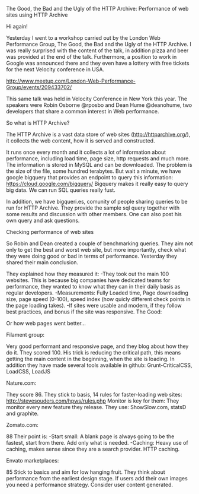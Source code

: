 The Good, the Bad and the Ugly of the HTTP Archive: Performance of web sites using HTTP Archive

Hi again!

Yesterday I went to a workshop carried out by the London Web Performance Group, The Good, the Bad and the Ugly of the HTTP Archive.
I was really surprised with the content of the talk, in addition pizza and beer was provided at the end of the talk. Furthermore, a position to work in Google was announced there and they even have a lottery with free tickets for the next Velocity conference in USA.

http://www.meetup.com/London-Web-Performance-Group/events/209433702/

This same talk was held in Velocity Conference in New York this year.
The speakers were Robin Osborne @rposbo and Dean Hume @deanohume, two developers that share a common interest in Web performance.

So what is HTTP Archive?

The HTTP Archive is a vast data store of web sites (http://httparchive.org/), it collects the web content, how it is served and constructed.


It runs once every month and it collects a lot of information about performance, including load time, page size, http requests and much more.
The information is stored in MySQL and can be downloaded. The problem is the size of the file, some hundred terabytes.
But wait a minute, we have google bigquery that provides an endpoint to query this information:
https://cloud.google.com/bigquery/
Bigquery makes it really easy to query big data. We can run SQL queries really fust.

In addition, we have bigqueri.es, comunity of people sharing queries to be run for HTTP Archive.
They provide the sample sql query together with some results and discussion with other members. One can also post his own query and ask questions.

Checking performance of web sites

So Robin and Dean created a couple of benchmarking queries. They aim not only to get the best and worst web site, but more importantly, check what they were doing good or bad in terms of performance. Yesterday they shared their main conclusion.

They explained how they measured it:
-They took out the main 100 websites. This is because big companies have dedicated teams for performance, they wanted to know what they can in their daily basis as regular developers.
-Measurements: Fully Loaded time, Page downloading size, page speed (0-100), speed index (how quicly different check points in the page loading takes).
-If sites were usable and modern, if they follow best practices, and bonus if the site was responsive.
The Good:

Or how web pages went better...

Filament group: 

Very good performant and responsive page, and they blog about how they do it.
They scored 100.
His trick is reducing the critical path, this means getting the main content in the beginning, when the site is loading.
In addition they have made several tools available in github: Grunt-CriticalCSS, LoadCSS, LoadJS

Nature.com:

They score 86.
They stick to basis, 14 rules for faster-loading web sites: http://stevesouders.com/hpws/rules.php
Monitor is key for them: They monitor every new feature they release. They use: ShowSlow.com, statsD and graphite.

Zomato.com:

88
Their point is:
-Start small: A blank page is always going to be the fastest, start from there. Add only what is needed.
-Caching: Heavy use of caching, makes sense since they are a search provider. HTTP caching.

Envato marketplaces:

85
Stick to basics and aim for low hanging fruit.
They think about performance from the earliest design stage.
If users add their own images you need a performance strategy.
Consider user content generated.

